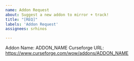 ```yaml
---
name: Addon Request
about: Suggest a new addon to mirror + track!
title: "[REQ]"
labels: 'Addon Request'
assignees: srhinos

---
```


Addon Name: ADDON_NAME
Curseforge URL: https://www.curseforge.com/wow/addons/ADDON_NAME
